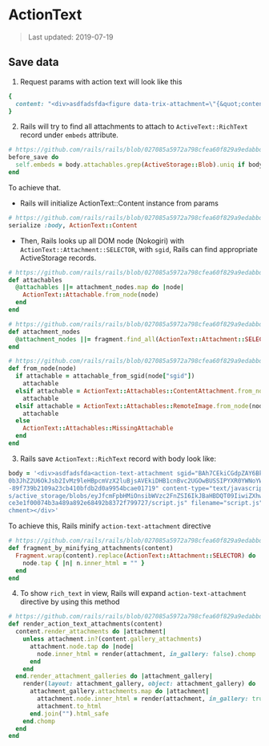 # ActionText

> Last updated: 2019-07-19

## Save data

1. Request params with action text will look like this

```ruby
{
  content: "<div>asdfadsfda<figure data-trix-attachment=\"{&quot;contentType&quot;:&quot;text/javascript&quot;,&quot;filename&quot;:&quot;script.js&quot;,&quot;filesize&quot;:1217,&quot;sgid&quot;:&quot;BAh7CEkiCGdpZAY6BkVUSSIvZ2lkOi8vYXBwL0FjdGl2ZVN0b3JhZ2U6OkJsb2IvMz9leHBpcmVzX2luBjsAVEkiDHB1cnBvc2UGOwBUSSIPYXR0YWNoYWJsZQY7AFRJIg9leHBpcmVzX2F0BjsAVDA=--89f739b2109a23cb410bfdb2d0a9954bcae01719&quot;,&quot;url&quot;:&quot;http://localhost:60100/rails/active_storage/blobs/eyJfcmFpbHMiOnsibWVzc2FnZSI6IkJBaHBDQT09IiwiZXhwIjpudWxsLCJwdXIiOiJibG9iX2lkIn19--ace3e1f00074b3a489a892e68492b8372f799727/script.js&quot;}\" data-trix-content-type=\"text/javascript\" class=\"attachment attachment--file attachment--js\"><figcaption class=\"attachment__caption\"><span class=\"attachment__name\">script.js</span> <span class=\"attachment__size\">1.19 KB</span></figcaption></figure></div>"
}
```

2. Rails will try to find all attachments to attach to `ActiveText::RichText` record under `embeds` attribute.

```ruby
# https://github.com/rails/rails/blob/027085a5972a798cfea60f829a9edabbd67a2818/actiontext/app/models/action_text/rich_text.rb#L17
before_save do
  self.embeds = body.attachables.grep(ActiveStorage::Blob).uniq if body.present?
end
```

To achieve that.

- Rails will initialize ActionText::Content instance from params

```ruby
# https://github.com/rails/rails/blob/027085a5972a798cfea60f829a9edabbd67a2818/actiontext/app/models/action_text/rich_text.rb#L11
serialize :body, ActionText::Content
```

- Then, Rails looks up all DOM node (Nokogiri) with `ActionText::Attachment::SELECTOR`, with `sgid`, Rails can find appropriate ActiveStorage records.

```ruby
# https://github.com/rails/rails/blob/027085a5972a798cfea60f829a9edabbd67a2818/actiontext/lib/action_text/content.rb#L53
def attachables
  @attachables ||= attachment_nodes.map do |node|
    ActionText::Attachable.from_node(node)
  end
end

# https://github.com/rails/rails/blob/027085a5972a798cfea60f829a9edabbd67a2818/actiontext/lib/action_text/content.rb#L113
def attachment_nodes
  @attachment_nodes ||= fragment.find_all(ActionText::Attachment::SELECTOR)
end

# https://github.com/rails/rails/blob/027085a5972a798cfea60f829a9edabbd67a2818/actiontext/lib/action_text/attachable.rb#L10
def from_node(node)
  if attachable = attachable_from_sgid(node["sgid"])
    attachable
  elsif attachable = ActionText::Attachables::ContentAttachment.from_node(node)
    attachable
  elsif attachable = ActionText::Attachables::RemoteImage.from_node(node)
    attachable
  else
    ActionText::Attachables::MissingAttachable
  end
end
```

3. Rails save `ActionText::RichText` record with body look like:

```ruby
body = '<div>asdfadsfda<action-text-attachment sgid="BAh7CEkiCGdpZAY6BkVUSSIvZ2lkOi8vYXBwL0FjdGl2ZVN
0b3JhZ2U6OkJsb2IvMz9leHBpcmVzX2luBjsAVEkiDHB1cnBvc2UGOwBUSSIPYXR0YWNoYWJsZQY7AFRJIg9leHBpcmVzX2F0BjsAVDA=-
-89f739b2109a23cb410bfdb2d0a9954bcae01719" content-type="text/javascript" url="http://localhost:60100/rail
s/active_storage/blobs/eyJfcmFpbHMiOnsibWVzc2FnZSI6IkJBaHBDQT09IiwiZXhwIjpudWxsLCJwdXIiOiJibG9iX2lkIn19--a
ce3e1f00074b3a489a892e68492b8372f799727/script.js" filename="script.js" filesize="1217"></action-text-atta
chment></div>'
```

To achieve this, Rails minify `action-text-attachment` directive

```ruby
# https://github.com/rails/rails/blob/027085a5972a798cfea60f829a9edabbd67a2818/actiontext/lib/action_text/attachments/minification.rb#L9
def fragment_by_minifying_attachments(content)
  Fragment.wrap(content).replace(ActionText::Attachment::SELECTOR) do |node|
    node.tap { |n| n.inner_html = "" }
  end
end
```

4. To show `rich_text` in view, Rails will expand `action-text-attachment` directive by using this method

```ruby
# https://github.com/rails/rails/blob/027085a5972a798cfea60f829a9edabbd67a2818/actiontext/app/helpers/action_text/content_helper.rb#L20
def render_action_text_attachments(content)
  content.render_attachments do |attachment|
    unless attachment.in?(content.gallery_attachments)
      attachment.node.tap do |node|
        node.inner_html = render(attachment, in_gallery: false).chomp
      end
    end
  end.render_attachment_galleries do |attachment_gallery|
    render(layout: attachment_gallery, object: attachment_gallery) do
      attachment_gallery.attachments.map do |attachment|
        attachment.node.inner_html = render(attachment, in_gallery: true).chomp
        attachment.to_html
      end.join("").html_safe
    end.chomp
  end
end
```
